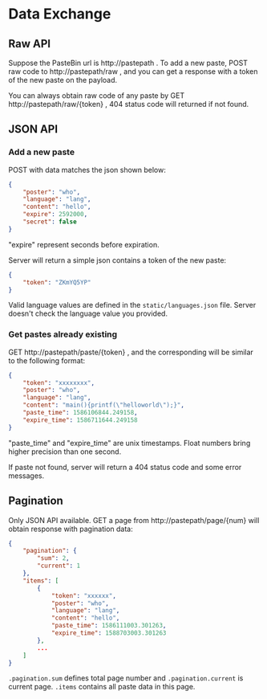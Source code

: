 # Data Exchange

## Raw API

Suppose the PasteBin url is http://pastepath . To add a new paste, POST raw code to http://pastepath/raw , and you can get a response with a token of the new paste on the payload.

You can always obtain raw code of any paste by GET http://pastepath/raw/{token} , 404 status code will returned if not found.

## JSON API

### Add a new paste

POST with data matches the json shown below:

```json
{
    "poster": "who",
    "language": "lang",
    "content": "hello",
    "expire": 2592000,
    "secret": false
}
```

"expire" represent seconds before expiration.

Server will return a simple json contains a token of the new paste:

```json
{
    "token": "ZKmYQ5YP"
}
```

Valid language values are defined in the `static/languages.json` file. Server doesn't check the language value you provided.

### Get pastes already existing

GET http://pastepath/paste/{token} , and the corresponding will be similar to the following format:

```json
{
    "token": "xxxxxxxx",
    "poster": "who",
    "language": "lang",
    "content": "main(){printf(\"helloworld\");}",
    "paste_time": 1586106844.249158,
    "expire_time": 1586711644.249158
}
```

"paste_time" and "expire_time" are unix timestamps. Float numbers bring higher precision than one second.

If paste not found, server will return a 404 status code and some error messages.

## Pagination

Only JSON API available. GET a page from http://pastepath/page/{num} will obtain response with pagination data:

```json
{
    "pagination": {
        "sum": 2,
        "current": 1
    },
    "items": [
        {
            "token": "xxxxxx",
            "poster": "who",
            "language": "lang",
            "content": "hello",
            "paste_time": 1586111003.301263,
            "expire_time": 1588703003.301263
        },
        ...
    ]
}
```

`.pagination.sum` defines total page number and `.pagination.current` is current page. `.items` contains all paste data in this page.
